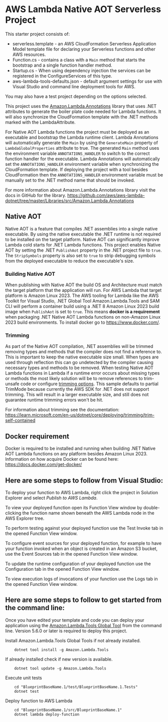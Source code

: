 # AWS Lambda Native AOT Serverless Project

This starter project consists of:
* serverless.template - an AWS CloudFormation Serverless Application Model template file for declaring your Serverless functions and other AWS resources.
* Function.cs - contains a class with a `Main` method that starts the bootstrap and a single function handler method.
* Startup.cs - When using dependency injection the services can be registered in the ConfigureServices of this type.
* aws-lambda-tools-defaults.json - default argument settings for use with Visual Studio and command line deployment tools for AWS.

You may also have a test project depending on the options selected.

This project uses the [Amazon.Lambda.Annotations](https://www.nuget.org/packages/Amazon.Lambda.Annotations) library
that uses .NET attributes to generate the boiler plate code needed for Lambda functions. It will also synchronize the CloudFormation template
with the .NET methods marked with the LambdaAttribute.

For Native AOT Lambda functions the project must be deployed as an executable and bootstrap the Lambda runtime client. Lambda Annotations
will automatically generate the `Main` by using the `GenerateMain` property of `LambdaGlobalProperties` attribute to true. The generated
`Main` method uses the environment variable `ANNOTATIONS_HANDLER` to switch to the correct function handler for the executable. Lambda
Annotations will automatically set the `ANNOTATIONS_HANDLER` environment variable when synchronizing the CloudFormation template. If deploying
the project with a tool besides CloudFormation then the `ANNOTATIONS_HANDLER` environment variable must be manually set to the .NET method name 
that should be invoked.

For more information about Amazon.Lambda.Annotations library visit the docs in GitHub for the library. https://github.com/aws/aws-lambda-dotnet/tree/master/Libraries/src/Amazon.Lambda.Annotations

## Native AOT

Native AOT is a feature that compiles .NET assemblies into a single native executable. By using the native executable the .NET runtime 
is not required to be installed on the target platform. Native AOT can significantly improve Lambda cold starts for .NET Lambda functions. 
This project enables Native AOT by setting the .NET `PublishAot` property in the .NET project file to `true`. The `StripSymbols` property is also
set to `true` to strip debugging symbols from the deployed executable to reduce the executable's size.

### Building Native AOT

When publishing with Native AOT the build OS and Architecture must match the target platform that the application will run. For AWS Lambda that target
platform is Amazon Linux 2023. The AWS tooling for Lambda like the AWS Toolkit for Visual Studio, .NET Global Tool Amazon.Lambda.Tools and SAM CLI will 
perform a container build using a .NET 8 Amazon Linux 2023 build image when `PublishAot` is set to `true`. This means **docker is a requirement**
when packaging .NET Native AOT Lambda functions on non-Amazon Linux 2023 build environments. To install docker go to https://www.docker.com/.

### Trimming

As part of the Native AOT compilation, .NET assemblies will be trimmed removing types and methods that the compiler does not find a reference to. This is important
to keep the native executable size small. When types are used through reflection this can go undetected by the compiler causing necessary types and methods to
be removed. When testing Native AOT Lambda functions in Lambda if a runtime error occurs about missing types or methods the most likely solution will
be to remove references to trim-unsafe code or configure [trimming options](https://learn.microsoft.com/en-us/dotnet/core/deploying/trimming/trimming-options?pivots=dotnet-7-0).
This sample defaults to partial TrimMode because currently the AWS SDK for .NET does not support trimming. This will result in a larger executable size, and still does not
guarantee runtime trimming errors won't be hit.

For information about trimming see the documentation: <https://learn.microsoft.com/en-us/dotnet/core/deploying/trimming/trim-self-contained>

## Docker requirement

Docker is required to be installed and running when building .NET Native AOT Lambda functions on any platform besides Amazon Linux 2023. Information on how acquire Docker can be found here: https://docs.docker.com/get-docker/

## Here are some steps to follow from Visual Studio:

To deploy your function to AWS Lambda, right click the project in Solution Explorer and select *Publish to AWS Lambda*.

To view your deployed function open its Function View window by double-clicking the function name shown beneath the AWS Lambda node in the AWS Explorer tree.

To perform testing against your deployed function use the Test Invoke tab in the opened Function View window.

To configure event sources for your deployed function, for example to have your function invoked when an object is created in an Amazon S3 bucket, use the Event Sources tab in the opened Function View window.

To update the runtime configuration of your deployed function use the Configuration tab in the opened Function View window.

To view execution logs of invocations of your function use the Logs tab in the opened Function View window.

## Here are some steps to follow to get started from the command line:

Once you have edited your template and code you can deploy your application using the [Amazon.Lambda.Tools Global Tool](https://github.com/aws/aws-extensions-for-dotnet-cli#aws-lambda-amazonlambdatools) from the command line.  Version 5.6.0
or later is required to deploy this project.

Install Amazon.Lambda.Tools Global Tools if not already installed.
```
    dotnet tool install -g Amazon.Lambda.Tools
```

If already installed check if new version is available.
```
    dotnet tool update -g Amazon.Lambda.Tools
```

Execute unit tests
```
    cd "BlueprintBaseName.1/test/BlueprintBaseName.1.Tests"
    dotnet test
```

Deploy function to AWS Lambda
```
    cd "BlueprintBaseName.1/src/BlueprintBaseName.1"
    dotnet lambda deploy-function
```